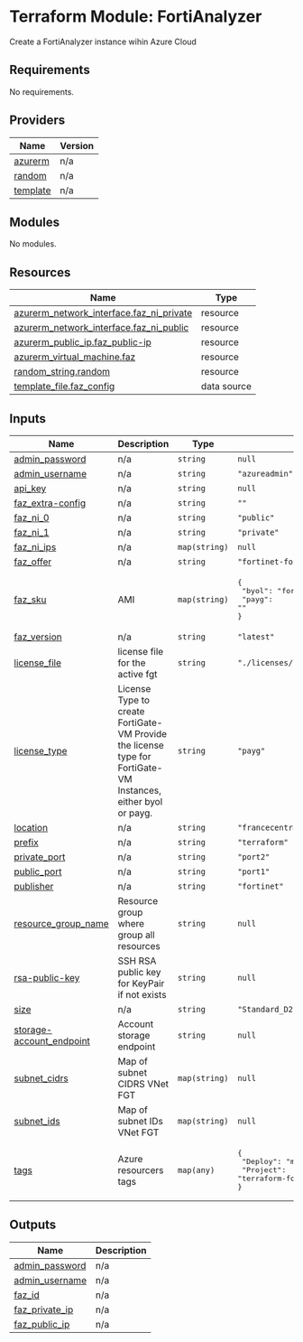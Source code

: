 # Terraform Module: FortiAnalyzer

Create a FortiAnalyzer instance wihin Azure Cloud

## Requirements

No requirements.

## Providers

| Name | Version |
|------|---------|
| <a name="provider_azurerm"></a> [azurerm](#provider\_azurerm) | n/a |
| <a name="provider_random"></a> [random](#provider\_random) | n/a |
| <a name="provider_template"></a> [template](#provider\_template) | n/a |

## Modules

No modules.

## Resources

| Name | Type |
|------|------|
| [azurerm_network_interface.faz_ni_private](https://registry.terraform.io/providers/hashicorp/azurerm/latest/docs/resources/network_interface) | resource |
| [azurerm_network_interface.faz_ni_public](https://registry.terraform.io/providers/hashicorp/azurerm/latest/docs/resources/network_interface) | resource |
| [azurerm_public_ip.faz_public-ip](https://registry.terraform.io/providers/hashicorp/azurerm/latest/docs/resources/public_ip) | resource |
| [azurerm_virtual_machine.faz](https://registry.terraform.io/providers/hashicorp/azurerm/latest/docs/resources/virtual_machine) | resource |
| [random_string.random](https://registry.terraform.io/providers/hashicorp/random/latest/docs/resources/string) | resource |
| [template_file.faz_config](https://registry.terraform.io/providers/hashicorp/template/latest/docs/data-sources/file) | data source |

## Inputs

| Name | Description | Type | Default | Required |
|------|-------------|------|---------|:--------:|
| <a name="input_admin_password"></a> [admin\_password](#input\_admin\_password) | n/a | `string` | `null` | no |
| <a name="input_admin_username"></a> [admin\_username](#input\_admin\_username) | n/a | `string` | `"azureadmin"` | no |
| <a name="input_api_key"></a> [api\_key](#input\_api\_key) | n/a | `string` | `null` | no |
| <a name="input_faz_extra-config"></a> [faz\_extra-config](#input\_faz\_extra-config) | n/a | `string` | `""` | no |
| <a name="input_faz_ni_0"></a> [faz\_ni\_0](#input\_faz\_ni\_0) | n/a | `string` | `"public"` | no |
| <a name="input_faz_ni_1"></a> [faz\_ni\_1](#input\_faz\_ni\_1) | n/a | `string` | `"private"` | no |
| <a name="input_faz_ni_ips"></a> [faz\_ni\_ips](#input\_faz\_ni\_ips) | n/a | `map(string)` | `null` | no |
| <a name="input_faz_offer"></a> [faz\_offer](#input\_faz\_offer) | n/a | `string` | `"fortinet-fortianalyzer"` | no |
| <a name="input_faz_sku"></a> [faz\_sku](#input\_faz\_sku) | AMI | `map(string)` | <pre>{<br>  "byol": "fortinet-fortianalyzer",<br>  "payg": ""<br>}</pre> | no |
| <a name="input_faz_version"></a> [faz\_version](#input\_faz\_version) | n/a | `string` | `"latest"` | no |
| <a name="input_license_file"></a> [license\_file](#input\_license\_file) | license file for the active fgt | `string` | `"./licenses/licenseFMG.lic"` | no |
| <a name="input_license_type"></a> [license\_type](#input\_license\_type) | License Type to create FortiGate-VM Provide the license type for FortiGate-VM Instances, either byol or payg. | `string` | `"payg"` | no |
| <a name="input_location"></a> [location](#input\_location) | n/a | `string` | `"francecentral"` | no |
| <a name="input_prefix"></a> [prefix](#input\_prefix) | n/a | `string` | `"terraform"` | no |
| <a name="input_private_port"></a> [private\_port](#input\_private\_port) | n/a | `string` | `"port2"` | no |
| <a name="input_public_port"></a> [public\_port](#input\_public\_port) | n/a | `string` | `"port1"` | no |
| <a name="input_publisher"></a> [publisher](#input\_publisher) | n/a | `string` | `"fortinet"` | no |
| <a name="input_resource_group_name"></a> [resource\_group\_name](#input\_resource\_group\_name) | Resource group where group all resources | `string` | `null` | no |
| <a name="input_rsa-public-key"></a> [rsa-public-key](#input\_rsa-public-key) | SSH RSA public key for KeyPair if not exists | `string` | `null` | no |
| <a name="input_size"></a> [size](#input\_size) | n/a | `string` | `"Standard_D2s_v3"` | no |
| <a name="input_storage-account_endpoint"></a> [storage-account\_endpoint](#input\_storage-account\_endpoint) | Account storage endpoint | `string` | `null` | no |
| <a name="input_subnet_cidrs"></a> [subnet\_cidrs](#input\_subnet\_cidrs) | Map of subnet CIDRS VNet FGT | `map(string)` | `null` | no |
| <a name="input_subnet_ids"></a> [subnet\_ids](#input\_subnet\_ids) | Map of subnet IDs VNet FGT | `map(string)` | `null` | no |
| <a name="input_tags"></a> [tags](#input\_tags) | Azure resourcers tags | `map(any)` | <pre>{<br>  "Deploy": "module-faz",<br>  "Project": "terraform-fortinet"<br>}</pre> | no |

## Outputs

| Name | Description |
|------|-------------|
| <a name="output_admin_password"></a> [admin\_password](#output\_admin\_password) | n/a |
| <a name="output_admin_username"></a> [admin\_username](#output\_admin\_username) | n/a |
| <a name="output_faz_id"></a> [faz\_id](#output\_faz\_id) | n/a |
| <a name="output_faz_private_ip"></a> [faz\_private\_ip](#output\_faz\_private\_ip) | n/a |
| <a name="output_faz_public_ip"></a> [faz\_public\_ip](#output\_faz\_public\_ip) | n/a |